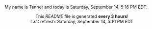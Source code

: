 My name is Tanner and today is Saturday, September 14, 5:16 PM EDT.

<p align="center">This <i>README</i> file is generated <b>every 3 hours</b>!</br>Last refresh: Saturday, September 14, 5:16 PM EDT<br /></p>
